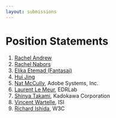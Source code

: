 ```yaml
---
layout: submissions
---
```


# Position Statements

1. [Rachel Andrew](Rachel_Andrew)
2. [Rachel Nabors](Rachel_Nabors)
3. [Elika Etemad (Fantasai)](Elika_Etemad)
4. [Hui Jing](Hui_Jing)
5. [Nat McCully](Nat_McCully), Adobe Systems, Inc.
6. [Laurent Le Meur](edrlab), EDRLab
7. [Shinya Takami](Shinya_Takami), Kadokawa Corporation
8. [Vincent Wartelle](Vincent_Wartelle), ISI
9. [Richard Ishida](Richard_Ishida), W3C